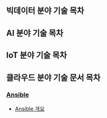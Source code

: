 ## 빅데이터 분야 기술 목차

## AI 분야 기술 목차

## IoT 분야 기술 목차

## 클라우드 분야 기술 문서 목차

### [Ansible](https://github.com/dataignitelab/cloud_docs/blob/main/ansible)
* [Ansible 개요](https://github.com/dataignitelab/cloud_docs/blob/main/ansible/01_ansible_개요.md)
